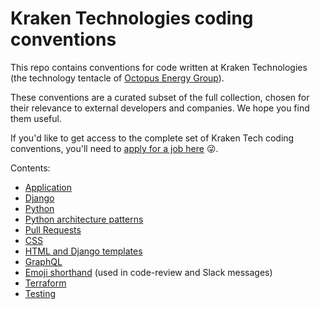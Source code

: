# Kraken Technologies coding conventions

This repo contains conventions for code written at Kraken Technologies (the technology tentacle of [Octopus Energy Group][group]).

These conventions are a curated subset of the full collection, chosen for their relevance to external developers and companies. We hope you find them useful.

If you'd like to get access to the complete set of Kraken Tech coding conventions, you'll need to [apply for a job
here][jobs] 😜.

[group]: https://octopusenergy.group/
[jobs]: https://jobs.lever.co/octoenergy

Contents:

- [Application](conventions/application.md)
- [Django](conventions/django.md)
- [Python](conventions/python.md)
- [Python architecture patterns](conventions/patterns.md)
- [Pull Requests](conventions/pull-requests.md)
- [CSS](conventions/css.md)
- [HTML and Django templates](conventions/html.md)
- [GraphQL](conventions/graphql.md)
- [Emoji shorthand](conventions/shorthand.md) (used in code-review and Slack messages)
- [Terraform](conventions/terraform.md)
- [Testing](conventions/testing.md)
